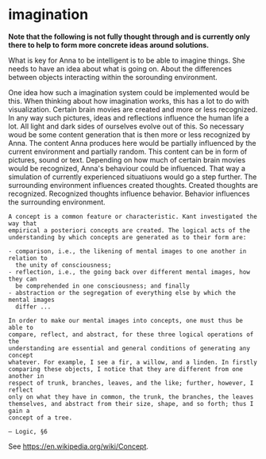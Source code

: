 # imagination
**Note that the following is not fully thought through and is currently only
there to help to form more concrete ideas around solutions.**

What is key for Anna to be intelligent is to be able to imagine things. She
needs to have an idea about what is going on. About the differences between
objects interacting within the sorounding environment.

One idea how such a imagination system could be implemented would be this. When
thinking about how imagination works, this has a lot to do with visualization.
Certain brain movies are created and more or less recognized. In any way such
pictures, ideas and reflections influence the human life a lot. All light and
dark sides of ourselves evolve out of this. So necessary woud be some content
generation that is then more or less recognized by Anna. The content Anna
produces here would be partially influenced by the current environment and
partially random. This content can be in form of pictures, sound or text.
Depending on how much of certain brain movies would be recognized, Anna's
behaviour could be influenced. That way a simulation of currently experienced
situatiuons would go a step further. The surrounding environment influences
created thoughts. Created thoughts are recognized. Recognized thoughts
influence behavior. Behavior influences the surrounding environment.

```
A concept is a common feature or characteristic. Kant investigated the way that
empirical a posteriori concepts are created. The logical acts of the
understanding by which concepts are generated as to their form are:

- comparison, i.e., the likening of mental images to one another in relation to
  the unity of consciousness;
- reflection, i.e., the going back over different mental images, how they can
  be comprehended in one consciousness; and finally
- abstraction or the segregation of everything else by which the mental images
  differ ...

In order to make our mental images into concepts, one must thus be able to
compare, reflect, and abstract, for these three logical operations of the
understanding are essential and general conditions of generating any concept
whatever. For example, I see a fir, a willow, and a linden. In firstly
comparing these objects, I notice that they are different from one another in
respect of trunk, branches, leaves, and the like; further, however, I reflect
only on what they have in common, the trunk, the branches, the leaves
themselves, and abstract from their size, shape, and so forth; thus I gain a
concept of a tree.

— Logic, §6
```

See https://en.wikipedia.org/wiki/Concept.
